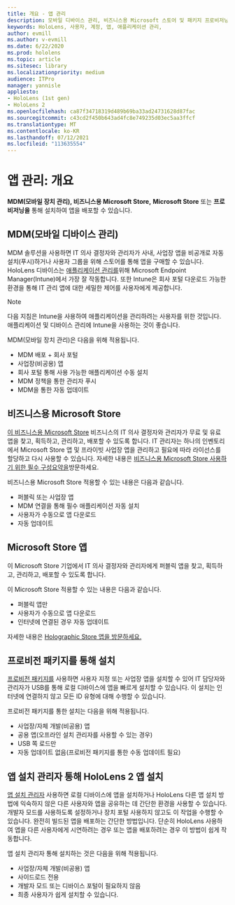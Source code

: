 ```yaml
---
title: 개요 - 앱 관리
description: 모바일 디바이스 관리, 비즈니스용 Microsoft 스토어 및 패키지 프로비저닝을 사용하여 혼합 현실 앱 관리에 대한 개요를 시작합니다.
keywords: HoloLens, 사용자, 계정, 앱, 애플리케이션 관리,
author: evmill
ms.author: v-evmill
ms.date: 6/22/2020
ms.prod: hololens
ms.topic: article
ms.sitesec: library
ms.localizationpriority: medium
audience: ITPro
manager: yannisle
appliesto:
- HoloLens (1st gen)
- HoloLens 2
ms.openlocfilehash: ca87f34718319d489b69ba33ad24731628d87fac
ms.sourcegitcommit: c43cd2f450b643ad4fc8e749235d03ec5aa3ffcf
ms.translationtype: MT
ms.contentlocale: ko-KR
ms.lasthandoff: 07/12/2021
ms.locfileid: "113635554"
---
```

# <a name="app-management-overview"></a>앱 관리: 개요

**MDM(모바일 장치 관리), 비즈니스용 Microsoft Store,** **Microsoft Store** 또는 **프로비저닝을** 통해 설치하여 앱을 배포할 수 있습니다.

## <a name="mobile-device-management-mdm"></a>MDM(모바일 디바이스 관리)

MDM 솔루션을 사용하면 IT 의사 결정자와 관리자가 사내, 사업장 앱을 비공개로 자동 설치(푸시)하거나 사용자 그룹을 위해 스토어를 통해 앱을 구매할 수 있습니다. HoloLens 디바이스는 [애플리케이션 관리를](app-deploy-intune.md)위해 Microsoft Endpoint Manager(Intune)에서 가장 잘 작동합니다. 또한 Intune은 회사 포털 다운로드 가능한 환경을 통해 IT 관리 앱에 대한 세밀한 제어를 사용자에게 제공합니다.

> [!NOTE]
> 다음 지침은 Intune을 사용하여 애플리케이션을 관리하려는 사용자를 위한 것입니다. 애플리케이션 및 디바이스 관리에 Intune을 사용하는 것이 좋습니다.

MDM(모바일 장치 관리)은 다음을 위해 적용됩니다.

* MDM 배포 + 회사 포털
* 사업장(비공용) 앱
* 회사 포털 통해 사용 가능한 애플리케이션 수동 설치
* MDM 정책을 통한 관리자 푸시
* MDM을 통한 자동 업데이트

## <a name="microsoft-store-for-business"></a>비즈니스용 Microsoft Store

[이 비즈니스용 Microsoft Store](app-deploy-store-business.md) 비즈니스의 IT 의사 결정자와 관리자가 무료 및 유료 앱을 찾고, 획득하고, 관리하고, 배포할 수 있도록 합니다. IT 관리자는 하나의 인벤토리에서 Microsoft Store 앱 및 프라이빗 사업장 앱을 관리하고 필요에 따라 라이선스를 할당하고 다시 사용할 수 있습니다. 자세한 내용은 [비즈니스용 Microsoft Store 사용하기 위한 필수 구성요약을](/microsoft-store/prerequisites-microsoft-store-for-business)방문하세요.

비즈니스용 Microsoft Store 적용할 수 있는 내용은 다음과 같습니다.

* 퍼블릭 또는 사업장 앱
* MDM 연결을 통해 필수 애플리케이션 자동 설치
* 사용자가 수동으로 앱 다운로드
* 자동 업데이트

## <a name="microsoft-store-apps"></a>Microsoft Store 앱

이 Microsoft Store 기업에서 IT 의사 결정자와 관리자에게 퍼블릭 앱을 찾고, 획득하고, 관리하고, 배포할 수 있도록 합니다.

이 Microsoft Store 적용할 수 있는 내용은 다음과 같습니다.

* 퍼블릭 앱만
* 사용자가 수동으로 앱 다운로드
* 인터넷에 연결된 경우 자동 업데이트

자세한 내용은 [Holographic Store 앱을 방문하세요.](/hololens/holographic-store-apps)

## <a name="install-via-provisioning-packages"></a>프로비전 패키지를 통해 설치

[프로비전 패키지를](app-deploy-provisioning-package.md) 사용하면 사용자 지정 또는 사업장 앱을 설치할 수 있어 IT 담당자와 관리자가 USB를 통해 로컬 디바이스에 앱을 빠르게 설치할 수 있습니다. 이 설치는 인터넷에 연결하지 않고 모든 ID 유형에 대해 수행할 수 있습니다.

프로비전 패키지를 통한 설치는 다음을 위해 적용됩니다.

* 사업장/자체 개발(비공용) 앱
* 공용 앱(오프라인 설치 관리자를 사용할 수 있는 경우)
* USB 쪽 로드만
* 자동 업데이트 없음(프로비전 패키지를 통한 수동 업데이트 필요)

## <a name="install-apps-on-hololens-2-via-app-installer"></a>앱 설치 관리자 통해 HoloLens 2 앱 설치

[앱 설치 관리자](app-deploy-app-installer.md) 사용하면 로컬 디바이스에 앱을 설치하거나 HoloLens 다른 앱 설치 방법에 익숙하지 않은 다른 사용자와 앱을 공유하는 데 간단한 환경을 사용할 수 있습니다. 개발자 모드를 사용하도록 설정하거나 장치 포털 사용하지 않고도 이 작업을 수행할 수 있습니다. 완전히 빌드된 앱을 배포하는 간단한 방법입니다. 단순히 HoloLens 사용하여 앱을 다른 사용자에게 시연하려는 경우 또는 앱을 배포하려는 경우 이 방법이 쉽게 작동합니다.

앱 설치 관리자 통해 설치하는 것은 다음을 위해 적용됩니다.

* 사업장/자체 개발(비공용) 앱
* 사이드로드 전용
* 개발자 모드 또는 디바이스 포털이 필요하지 않음
* 최종 사용자가 쉽게 설치할 수 있습니다.
